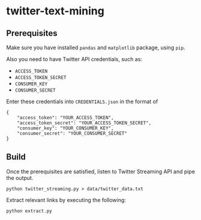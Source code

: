 # twitter-text-mining

## Prerequisites

Make sure you have installed `pandas` and `matplotlib` package, using `pip`.

Also you need to have Twitter API credentials, such as:
* `ACCESS_TOKEN`
* `ACCESS_TOKEN_SECRET`
* `CONSUMER_KEY`
* `CONSUMER_SECRET`

Enter these credentials into `CREDENTIALS.json` in the format of

```
{
    "access_token": "YOUR_ACCESS_TOKEN",
    "access_token_secret": "YOUR_ACCESS_TOKEN_SECRET",
    "consumer_key": "YOUR_CONSUMER_KEY",
    "consumer_secret": "YOUR_CONSUMER_SECRET"
}
```

## Build

Once the prerequisites are satisfied, listen to Twitter Streaming API and pipe the output.

```
python twitter_streaming.py > data/twitter_data.txt
```

Extract relevant links by executing the following:

```
python extract.py
```
